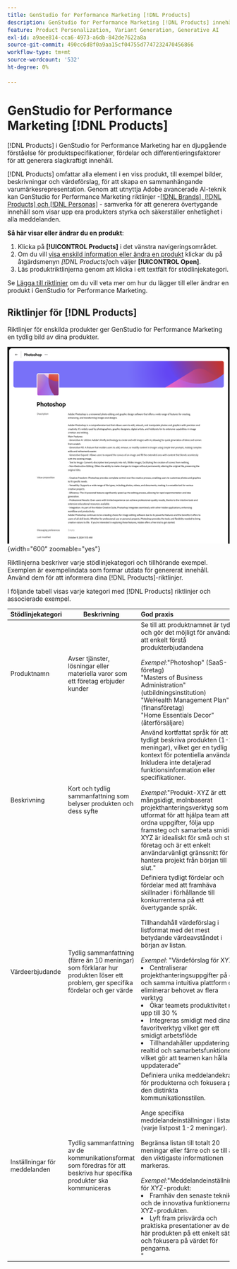 ```yaml
---
title: GenStudio for Performance Marketing [!DNL Products]
description: GenStudio for Performance Marketing [!DNL Products] innehåller alla delar av produkten - bilder, beskrivningar och värdeförslag - för att skapa relevant innehåll som framhäver produktstyrkor och bibehåller enhetligheten i produktmeddelandena.
feature: Product Personalization, Variant Generation, Generative AI
exl-id: a9aee814-cca6-4973-a6db-842de7622a8a
source-git-commit: 490cc6d8f0a9aa15cf04755d7747232470456866
workflow-type: tm+mt
source-wordcount: '532'
ht-degree: 0%

---
```


# GenStudio for Performance Marketing [!DNL Products]

[!DNL Products] i GenStudio for Performance Marketing har en djupgående förståelse för produktspecifikationer, fördelar och differentieringsfaktorer för att generera slagkraftigt innehåll.

[!DNL Products] omfattar alla element i en viss produkt, till exempel bilder, beskrivningar och värdeförslag, för att skapa en sammanhängande varumärkesrepresentation. Genom att utnyttja Adobe avancerade AI-teknik kan GenStudio for Performance Marketing riktlinjer -[[!DNL Brands], [!DNL Products] och [!DNL Personas]](/help/user-guide/guidelines/overview.md) - samverka för att generera övertygande innehåll som visar upp era produkters styrka och säkerställer enhetlighet i alla meddelanden.

**Så här visar eller ändrar du en produkt**:

1. Klicka på **[!UICONTROL Products]** i det vänstra navigeringsområdet.
1. Om du vill [visa enskild information eller ändra en produkt](add-guidelines.md#manage-products) klickar du på åtgärdsmenyn _[!DNL Products]_&#x200B;och väljer **[!UICONTROL Open]**.
1. Läs produktriktlinjerna genom att klicka i ett textfält för stödlinjekategori.

Se [Lägga till riktlinjer](add-guidelines.md) om du vill veta mer om hur du lägger till eller ändrar en produkt i GenStudio for Performance Marketing.

## Riktlinjer för [!DNL Products]

Riktlinjer för enskilda produkter ger GenStudio for Performance Marketing en tydlig bild av dina produkter.

![Produktriktlinjer](/help/assets/products.png){width="600" zoomable="yes"}

Riktlinjerna beskriver varje stödlinjekategori och tillhörande exempel. Exemplen är exempelindata som formar utdata för genererat innehåll. Använd dem för att informera dina [!DNL Products]-riktlinjer.

I följande tabell visas varje kategori med [!DNL Products] riktlinjer och associerade exempel.

| Stödlinjekategori | Beskrivning | God praxis |
| ------------------| ----------------| :---------- |
| Produktnamn | Avser tjänster, lösningar eller materiella varor som ett företag erbjuder kunder | Se till att produktnamnet är tydligt och gör det möjligt för användaren att enkelt förstå produkterbjudandena <br><br>_Exempel_:&quot;Photoshop&quot; (SaaS-företag)<br>&quot;Masters of Business Administration&quot; (utbildningsinstitution)<br>&quot;WeHealth Management Plan&quot; (finansföretag)<br>&quot;Home Essentials Decor&quot; (återförsäljare) |
| Beskrivning | Kort och tydlig sammanfattning som belyser produkten och dess syfte | Använd kortfattat språk för att tydligt beskriva produkten (1-2 meningar), vilket ger en tydlig kontext för potentiella användare. Inkludera inte detaljerad funktionsinformation eller specifikationer.<br><br>_Exempel_:&quot;Produkt-XYZ är ett mångsidigt, molnbaserat projekthanteringsverktyg som är utformat för att hjälpa team att ordna uppgifter, följa upp framsteg och samarbeta smidigt. XYZ är idealiskt för små och stora företag och är ett enkelt användarvänligt gränssnitt för att hantera projekt från början till slut.&quot; |
| Värdeerbjudande | Tydlig sammanfattning (färre än 10 meningar) som förklarar hur produkten löser ett problem, ger specifika fördelar och ger värde | Definiera tydligt fördelar och fördelar med att framhäva skillnader i förhållande till konkurrenterna på ett övertygande språk.<br><br>Tillhandahåll värdeförslag i listformat med det mest betydande värdeavståndet i början av listan.<br><br>_Exempel_: &quot;Värdeförslag för XYZ:<br><li>Centraliserar projekthanteringsuppgifter på en och samma intuitiva plattform och eliminerar behovet av flera verktyg</li><li>Ökar teamets produktivitet med upp till 30 %</li><li>Integreras smidigt med dina favoritverktyg vilket ger ett smidigt arbetsflöde</li><li>Tillhandahåller uppdateringar i realtid och samarbetsfunktioner, vilket gör att teamen kan hålla sig uppdaterade&quot;</li> |
| Inställningar för meddelanden | Tydlig sammanfattning av de kommunikationsformat som föredras för att beskriva hur specifika produkter ska kommuniceras | Definiera unika meddelandekrav för produkterna och fokusera på den distinkta kommunikationsstilen.<br><br>Ange specifika meddelandeinställningar i listan (varje listpost 1-2 meningar).<br><br>Begränsa listan till totalt 20 meningar eller färre och se till att den viktigaste informationen markeras.<br><br>_Exempel_:&quot;Meddelandeinställningar för XYZ-produkt:<li>Framhäv den senaste tekniken och de innovativa funktionerna i XYZ-produkten.</li><li>Lyft fram prisvärda och praktiska presentationer av den här produkten på ett enkelt sätt och fokusera på värdet för pengarna.</li>&quot; |
